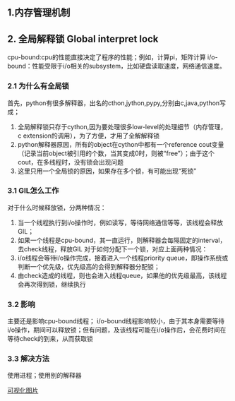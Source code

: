 ## 1.内存管理机制


## 2. 全局解释锁 Global interpret lock
cpu-bound:cpu的性能直接决定了程序的性能；例如，计算pi，矩阵计算
i/o-bound：性能受限于i/o相关的subsystem，比如硬盘读取速度，网络通信速度。
### 2.1 为什么有全局锁
首先，python有很多解释器，出名的cthon,jython,pypy,分别由c,java,python写成；
1. 全局解释锁只存于cython,因为要处理很多low-level的处理细节（内存管理，c extension的调用），为了方便，才用了全解解释锁
2. python解释器原因，所有的object在cython中都有一个reference cout变量（记录当前object被引用的个数，当其变成0时，则被“free”）；由于这个cout，在多线程时，没有锁会出现问题
3. 这里只用一个全局锁的原因，如果存在多个锁，有可能出现“死锁”
### 3.1 GIL怎么工作
对于什么时候释放锁，分两种情况：
1. 当一个线程执行到i/o操作时，例如读写，等待网络通信等等，该线程会释放GIL；
2. 如果一个线程是cpu-bound，其一直运行，则解释器会每隔固定的interval，去check线程，释放GIL
对于如何分配下一个锁，对应上面两种情况：
1. i/o线程会等待i/o操作完成，接着进入一个线程priority queue，即操作系统或判断一个优先级，优先级高的会得到解释器分配锁；
2. 由check造成的线程，则也会进入线程queue，如果他的优先级最高，该线程会再次得到锁，继续执行
### 3.2 影响
主要还是影响cpu-bound线程；
i/o-bound线程影响较小，由于其本身需要等待i/o操作，期间可以释放锁；但有问题，及该线程可能在i/o操作后，会花费时间在等待check的到来，从而获取锁
### 3.3 解决方法
使用进程；使用别的解释器

[可视化图片](http://dabeaz.blogspot.com/2010/01/python-gil-visualized.html)